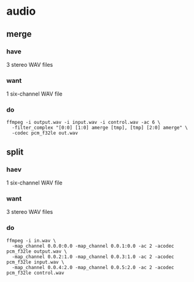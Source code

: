 # audio

## merge

### have

3 stereo WAV files

### want

1 six-channel WAV file

### do

```
ffmpeg -i output.wav -i input.wav -i control.wav -ac 6 \
  -filter_complex "[0:0] [1:0] amerge [tmp], [tmp] [2:0] amerge" \
  -codec pcm_f32le out.wav
```

## split

### haev

1 six-channel WAV file

### want

3 stereo WAV files

### do

```
ffmpeg -i in.wav \
  -map_channel 0.0.0:0.0 -map_channel 0.0.1:0.0 -ac 2 -acodec pcm_f32le output.wav \
  -map_channel 0.0.2:1.0 -map_channel 0.0.3:1.0 -ac 2 -acodec pcm_f32le input.wav \
  -map_channel 0.0.4:2.0 -map_channel 0.0.5:2.0 -ac 2 -acodec pcm_f32le control.wav
```

